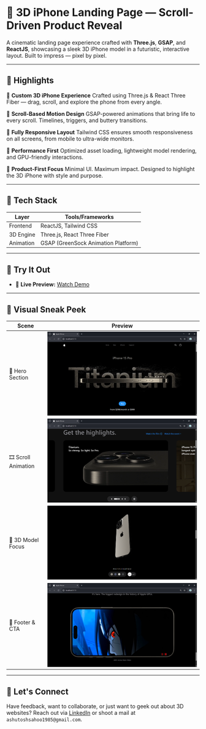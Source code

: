 

# 🍏 3D iPhone Landing Page — Scroll-Driven Product Reveal

A cinematic landing page experience crafted with **Three.js**, **GSAP**, and **ReactJS**, showcasing a sleek 3D iPhone model in a futuristic, interactive layout. Built to impress — pixel by pixel.

---

## 🌟 Highlights

🔹 **Custom 3D iPhone Experience**
Crafted using Three.js & React Three Fiber — drag, scroll, and explore the phone from every angle.

🔹 **Scroll-Based Motion Design**
GSAP-powered animations that bring life to every scroll. Timelines, triggers, and buttery transitions.

🔹 **Fully Responsive Layout**
Tailwind CSS ensures smooth responsiveness on all screens, from mobile to ultra-wide monitors.

🔹 **Performance First**
Optimized asset loading, lightweight model rendering, and GPU-friendly interactions.

🔹 **Product-First Focus**
Minimal UI. Maximum impact. Designed to highlight the 3D iPhone with style and purpose.

---

## 🧰 Tech Stack

| Layer     | Tools/Frameworks                    |
| --------- | ----------------------------------- |
| Frontend  | ReactJS, Tailwind CSS               |
| 3D Engine | Three.js, React Three Fiber         |
| Animation | GSAP (GreenSock Animation Platform) |

---

## 🔗 Try It Out

* 🎥 **Live Preview:** [Watch Demo](https://3-d-iphone-delta.vercel.app/)


---

## 📸 Visual Sneak Peek

| Scene                | Preview                             |
| -------------------- | ----------------------------------- |
| 📱 Hero Section      | ![Hero](./screenshots/Home.png)     |
| 🎞️ Scroll Animation | ![Scroll](./screenshots/Detail.png) |
| 🧊 3D Model Focus    | ![3D](./screenshots/3D.png)      |
| 🦶 Footer & CTA      | ![Footer](./screenshots/Show.png) |

---

## 💬 Let's Connect

Have feedback, want to collaborate, or just want to geek out about 3D websites?
Reach out via [LinkedIn](https://www.linkedin.com/in/ashutosh-sahoo-32067b110/) or shoot a mail at `ashutoshsahoo1985@gmail.com`.


